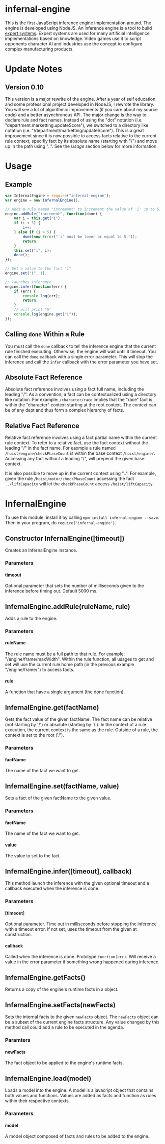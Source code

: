 infernal-engine
===============

This is the first JavaScript inference engine implementation around. The 
engine is developed using NodeJS. An inference engine is a tool to build 
[expert systems](http://en.wikipedia.org/wiki/Expert_system). Expert systems 
are used for many artificial intelligence implementations based on knowledge.
Video games use it to script opponents character AI and industries 
use the concept to configure complex manufacturing products.

Update Notes
============

## Version 0.10

This version is a major rewrite of the engine. After a year of self education
and some professional project developed in NodeJS, I rewrote the library. You 
will see a lot of algorithmic improvements (if you care about my source code)
and a better asynchronous API. The major change is the way to declare rule 
and fact names. Instead of using the "dot" notation (i.e. 
"department.marketting.updateScore"), we switched to a directory like notation
(i.e. "/department/marketting/updateScore"). This is a great improvement since
it is now possible to access facts relative to the current rule context,
specifiy fact by its absolute name (starting with "/") and move up in the path
using "..". See the *Usage* section below for more information.


Usage
=====

## Example

```javascript
var InfernalEngine = require("infernal-engine");
var engine = new InfernalEngine();

// Adds a rule named "increment" to increment the value of 'i' up to 5.
engine.addRule("increment", function(done) {
	var i = this.get("i");
	if (i < 5) {
		i++;
	} else if (i > 5) {
        done(new Error("'i' must be lower or equal to 5."));
        return;
    }
	this.set("i", i);
	done();
});

// Set a value to the fact "i"
engine.set("i", 1);

// launches inference
engine.infer(function(err) {
    if (err) {
        console.log(err);
        return;
    }
	// will print "5"
	console.log(engine.get("i"));
});
```

## Calling `done` Within a Rule

You must call the `done` callback to tell the inference engine that the current
rule finished executing. Otherwise, the engine will wait until it timeout. You
can call the `done` callback with a single error parameter. This will stop the
inference and call the `infer` callback with the error parameter you have set.

## Absolute Fact Reference

Absolute fact reference involves using a fact full name, including the 
leading "/". As a convention, a fact can be contextualized using a directory
like notation. For example: `/character/race` implies that the "race" fact is
within the "character" context starting at the root context. The context can 
be of any dept and thus form a complex hierarchy of facts.

## Relative Fact Reference 

Relative fact reference involves using a fact partial name within the current 
rule context. To refer to a relative fact, use the fact context without the 
leading "/" in the fact name. For eaxmple a rule named 
`/hoist/engine/checkPhaseCount` is within the base context 
`/hoist/engine/`. Accessing any fact without a leading "/", will 
prepend the given base context. 

It is also possible to move up in the current context using "..". For example,
given the rule `/hoist/motor/checkPhaseCount` accessing the fact 
`../liftCapacity` will let the `checkPhaseCount` access `/hoist/liftCapacity`. 

InfernalEngine
==============

To use this module, install it by calling `npm install infernal-engine --save`.
Then in your program, do `require('infernal-engine')`.

## Constructor InfernalEngine([timeout])

Creates an InfernalEngine instance.

### Parameters

#### timeout

Optional parameter that sets the number of milliseconds given to the
inference before timing out. Default 5000 ms.


## InfernalEngine.addRule(ruleName, rule)

Adds a rule to the engine.

### Parameters

#### ruleName

The rule name must be a full path to that rule. For example: 
"/engine/frame/maxWidth". Within the rule function, all usages to get and
set will use the current rule home path (in the previous example 
"/engine/frame/") to access facts.

#### rule

A function that have a single argument (the done function).


## InfernalEngine.get(factName)

Gets the fact value of the given factName. The fact name can be relative (not
starting by '/') or absolute (starting by '/'). In the context of a rule 
execution, the current context is the same as the rule. Outside of a rule,
the context is set to the root ('/').

### Parameters

#### factName

The name of the fact we want to get.


## InfernalEngine.set(factName, value)

Sets a fact of the given factName to the given value.

### Parameters

#### factName

The name of the fact we want to get.

#### value

The value to set to the fact.


## InfernalEngine.infer([timeout], callback)

This method launch the inference with the given optional timeout and a 
callback executed when the inference is done.

### Parameters

#### [timeout]

Optional parameter. Time out in milliseconds before stopping the inference 
with a timeout error. If not set, uses the timeout from the given at 
construction.

#### callback

Called when the inference is done. Prototype `function(err)`. Will receive 
a value in the error parameter if something wrong happened during inference.


## InfernalEngine.getFacts()

Returns a copy of the engine's runtime facts in a object.


## InfernalEngine.setFacts(newFacts)

Sets the internal facts to the given `newFacts` object. The `newFacts` object
can be a subset of the current engine facts structure. Any value changed
by this method call could add a rule to be executed in the agenda.

### Paramters

#### newFacts

The fact object to be applied to the engine's runtime facts.

## InfernalEngine.load(model)

Loads a model into the engine. A model is a javacript object that contains 
both values and functions. Values are added as facts and function as rules
within their respective contexts.

### Parameters

#### model

A model object composed of facts and rules to be added to the engine.
